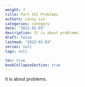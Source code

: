 ```yaml
---
weight: 7
title: Part VII Problems
authors: Lenny Lin
categories: category
date: "2022-01-03"
description: It is about problems.
draft: false
lastmod: "2022-01-03"
series: null
tags: null

toc: true
bookCollapseSection: true
---
```


It is about problems.

<!--more-->

